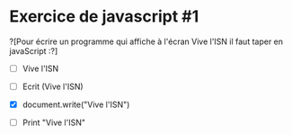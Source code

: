 # Exercice de javascript #1

?[Pour écrire un programme qui affiche à l'écran Vive l'ISN il faut taper en javaScript :?]
-[ ] Vive l'ISN
-[ ] Ecrit (Vive l'ISN)
-[X] document.write("Vive l'ISN") 
-[ ] Print "Vive l'ISN"

